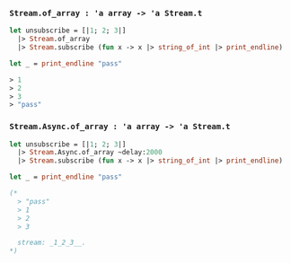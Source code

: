 ### `Stream.of_array : 'a array -> 'a Stream.t`

```ocaml
let unsubscribe = [|1; 2; 3|]
  |> Stream.of_array
  |> Stream.subscribe (fun x -> x |> string_of_int |> print_endline)

let _ = print_endline "pass"

> 1
> 2
> 3
> "pass"
```

### `Stream.Async.of_array : 'a array -> 'a Stream.t`

```ocaml
let unsubscribe = [|1; 2; 3|]
  |> Stream.Async.of_array ~delay:2000
  |> Stream.subscribe (fun x -> x |> string_of_int |> print_endline)

let _ = print_endline "pass"

(*
  > "pass"
  > 1
  > 2
  > 3

  stream: _1_2_3__.
*)
```